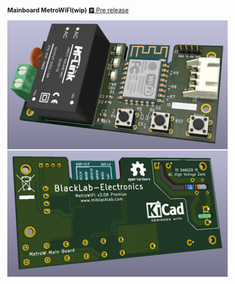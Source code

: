 **Mainboard MetroWiFI(wip)**
[:parking: Pre release](https://github.com/arduCuba/MetroWiFi/releases/tag/Beta_4)

![Optional Text](./mb_front.jpg)
![Optional Text](./mb_back.png)
